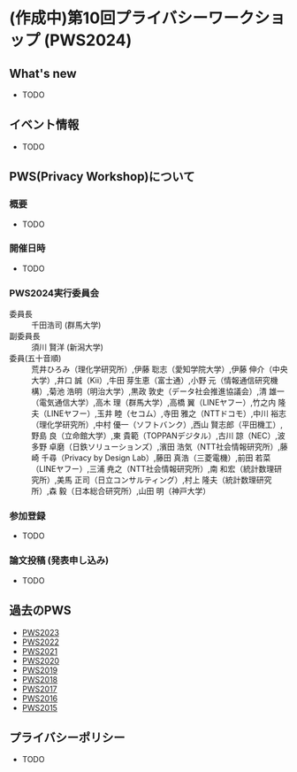 # (作成中)第10回プライバシーワークショップ (PWS2024)

## What's new
- TODO

## イベント情報
- TODO

## PWS(Privacy Workshop)について
### 概要
- TODO
### 開催日時
- TODO

<h3>PWS2024実行委員会 </h3>
<dl>
 <dt>委員長</dt>
  <dd>千田浩司 (群馬大学)</dd>
 <dt>副委員長</dt>
  <dd> 須川 賢洋 (新潟大学)</dd>
 <dt>委員(五十音順)</dt>
  <dd>
   荒井ひろみ（理化学研究所）,伊藤 聡志（愛知学院大学）,伊藤 伸介（中央大学）,井口 誠（Kii）,牛田 芽生恵（富士通）,小野 元（情報通信研究機構）,菊池 浩明（明治大学）,黒政 敦史（データ社会推進協議会）,清 雄一（電気通信大学）,高木 理（群馬大学）,高橋 翼（LINEヤフー）,竹之内 隆夫（LINEヤフー）,玉井 睦（セコム）,寺田 雅之（NTTドコモ）,中川 裕志（理化学研究所）,中村 優一（ソフトバンク）,西山 賢志郎（平田機工）,野島 良（立命館大学）,東 貴範（TOPPANデジタル）,古川 諒（NEC）,波多野 卓磨（日鉄ソリューションズ）,濱田 浩気（NTT社会情報研究所）,藤崎 千尋（Privacy by Design Lab）,藤田 真浩（三菱電機）,前田 若菜（LINEヤフー）,三浦 尭之（NTT社会情報研究所）,南 和宏（統計数理研究所）,美馬 正司（日立コンサルティング）,村上 隆夫（統計数理研究所）,森 毅（日本総合研究所）,山田 明（神戸大学）
  </dd>
</dl>

### 参加登録
- TODO

### 論文投稿 (発表申し込み)
- TODO

## 過去のPWS
- [PWS2023](https://www.iwsec.org/pws/2023/)
- [PWS2022](https://www.iwsec.org/pws/2022/)
- [PWS2021](https://www.iwsec.org/pws/2021/)
- [PWS2020](https://www.iwsec.org/pws/2020/)
- [PWS2019](https://www.iwsec.org/pws/2019/)
- [PWS2018](https://www.iwsec.org/pws/2018/)
- [PWS2017](https://www.iwsec.org/pws/2017/)
- [PWS2016](https://www.iwsec.org/pws/2016/)
- [PWS2015](https://www.iwsec.org/pws/2015/)

## プライバシーポリシー
- TODO
